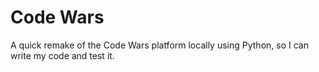 # Code Wars

A quick remake of the Code Wars platform locally using Python, so I can write my code and test it.

